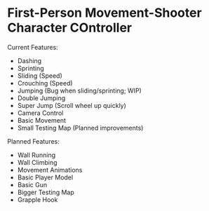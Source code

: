 # First-Person Movement-Shooter Character COntroller
Current Features:
- Dashing
- Sprinting 
- Sliding (Speed)
- Crouching (Speed)
- Jumping (Bug when sliding/sprinting; WIP)
- Double Jumping
- Super Jump (Scroll wheel up quickly)
- Camera Control
- Basic Movement
- Small Testing Map (Planned improvements)

Planned Features:
- Wall Running
- Wall Climbing
- Movement Animations
- Basic Player Model
- Basic Gun
- Bigger Testing Map
- Grapple Hook
